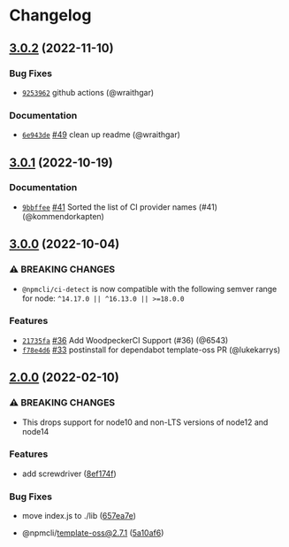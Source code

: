# Changelog

## [3.0.2](https://github.com/npm/ci-detect/compare/v3.0.1...v3.0.2) (2022-11-10)

### Bug Fixes

* [`9253962`](https://github.com/npm/ci-detect/commit/92539624aaedb3d2a87e66e00c0f228eb84df709) github actions (@wraithgar)

### Documentation

* [`6e943de`](https://github.com/npm/ci-detect/commit/6e943de75f43fac7bf2dd84680f467c3ea3f0270) [#49](https://github.com/npm/ci-detect/pull/49) clean up readme (@wraithgar)

## [3.0.1](https://github.com/npm/ci-detect/compare/v3.0.0...v3.0.1) (2022-10-19)

### Documentation

* [`9bbffee`](https://github.com/npm/ci-detect/commit/9bbffeea22c57bfb8e71b71b1c2e5589d80d42ff) [#41](https://github.com/npm/ci-detect/pull/41) Sorted the list of CI provider names (#41) (@kommendorkapten)

## [3.0.0](https://github.com/npm/ci-detect/compare/v2.0.0...v3.0.0) (2022-10-04)

### ⚠️ BREAKING CHANGES

* `@npmcli/ci-detect` is now compatible with the following semver range for node: `^14.17.0 || ^16.13.0 || >=18.0.0`

### Features

* [`21735fa`](https://github.com/npm/ci-detect/commit/21735fa7e688ec56cd1942ee7c17fa827915e76f) [#36](https://github.com/npm/ci-detect/pull/36) Add WoodpeckerCI Support (#36) (@6543)
* [`f78e4d6`](https://github.com/npm/ci-detect/commit/f78e4d6a6dea2f639f1a42de578ba9e382f7c09a) [#33](https://github.com/npm/ci-detect/pull/33) postinstall for dependabot template-oss PR (@lukekarrys)

## [2.0.0](https://www.github.com/npm/ci-detect/compare/v1.4.0...v2.0.0) (2022-02-10)


### ⚠ BREAKING CHANGES

* This drops support for node10 and non-LTS versions of node12 and node14

### Features

* add screwdriver ([8ef174f](https://www.github.com/npm/ci-detect/commit/8ef174fbe35be597e8c5f24a02087fffa30dcf2e))


### Bug Fixes

* move index.js to ./lib ([657ea7e](https://www.github.com/npm/ci-detect/commit/657ea7e7e54802cd9b27c5b8ce74409025f58e71))


* @npmcli/template-oss@2.7.1 ([5a10af6](https://www.github.com/npm/ci-detect/commit/5a10af669fe5d41ffdee9e073975c61b6d4bf7c1))
